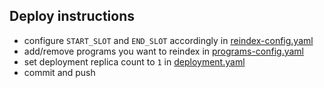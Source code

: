 ## Deploy instructions

- configure `START_SLOT` and `END_SLOT` accordingly in [reindex-config.yaml](https://github.com/holaplex/kubes/blob/dev/indexer/mainnet/app/jobs/slot-reindex/reindex-config.yaml#L4-L5)
- add/remove programs you want to reindex in [programs-config.yaml](https://github.com/holaplex/kubes/blob/dev/indexer/mainnet/app/jobs/slot-reindex/programs-config.yaml)
- set deployment replica count to `1` in [deployment.yaml](https://github.com/holaplex/kubes/blob/dev/indexer/mainnet/app/jobs/slot-reindex/deployment.yaml#L8)
- commit and push
